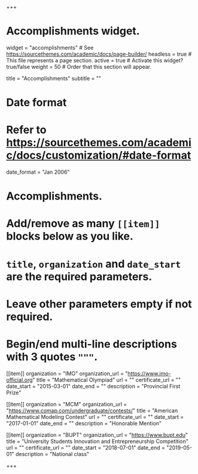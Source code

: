 +++
# Accomplishments widget.
widget = "accomplishments"  # See https://sourcethemes.com/academic/docs/page-builder/
headless = true  # This file represents a page section.
active = true  # Activate this widget? true/false
weight = 50  # Order that this section will appear.

title = "Accomplish&shy;ments"
subtitle = ""

# Date format
#   Refer to https://sourcethemes.com/academic/docs/customization/#date-format
date_format = "Jan 2006"

# Accomplishments.
#   Add/remove as many `[[item]]` blocks below as you like.
#   `title`, `organization` and `date_start` are the required parameters.
#   Leave other parameters empty if not required.
#   Begin/end multi-line descriptions with 3 quotes `"""`.

[[item]]
  organization = "IMO"
  organization_url = "https://www.imo-official.org"
  title = "Mathematical Olympiad"
  url = ""
  certificate_url = ""
  date_start = "2015-03-01"
  date_end = ""
  description = "Provincial First Prize"

[[item]]
  organization = "MCM"
  organization_url = "https://www.comap.com/undergraduate/contests/"
  title = "American Mathematical Modeling Contest"
  url = ""
  certificate_url = ""
  date_start = "2017-01-01"
  date_end = ""
  description = "Honorable Mention"
  
[[item]]
  organization = "BUPT"
  organization_url = "https://www.bupt.edu"
  title = "University Students Innovation and Entrepreneurship Competition"
  url = ""
  certificate_url = ""
  date_start = "2018-07-01"
  date_end = "2019-05-01"
  description = "National class"

+++
